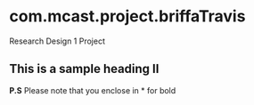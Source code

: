 # com.mcast.project.briffaTravis
Research Design 1 Project

## This is a sample heading II

**P.S** Please note that you enclose in * for bold
